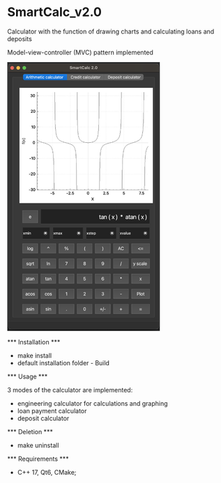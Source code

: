 # SmartCalc_v2.0
Calculator with the function of drawing charts and calculating loans and deposits

Model-view-controller (MVC) pattern implemented

<img src="materials/mainwindow.png" alt="preview" width="350">

*** Installation *** 

 - make install
 - default installation folder - Build
 
*** Usage ***

3 modes of the calculator are implemented:
 - engineering calculator for calculations and graphing
 - loan payment calculator
 - deposit calculator

*** Deletion ***

 - make uninstall

*** Requirements ***

 - C++ 17, Qt6, CMake;
